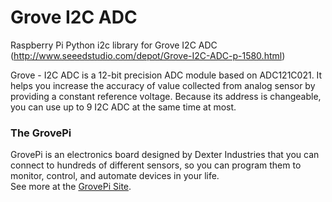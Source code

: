 Grove I2C ADC
==============
Raspberry Pi Python i2c library for Grove I2C ADC (http://www.seeedstudio.com/depot/Grove-I2C-ADC-p-1580.html)

Grove - I2C ADC is a 12-bit precision ADC module based on ADC121C021. It helps you increase the accuracy of value collected from analog sensor by providing a constant reference voltage. Because its address is changeable, you can use up to 9 I2C ADC at the same time at most.


### The GrovePi

GrovePi is an electronics board designed by Dexter Industries that you can connect to hundreds of 
different sensors, so you can program them to monitor, control, and automate devices in your life.  
See more at the [GrovePi Site](http://dexterindustries.com/GrovePi/).

